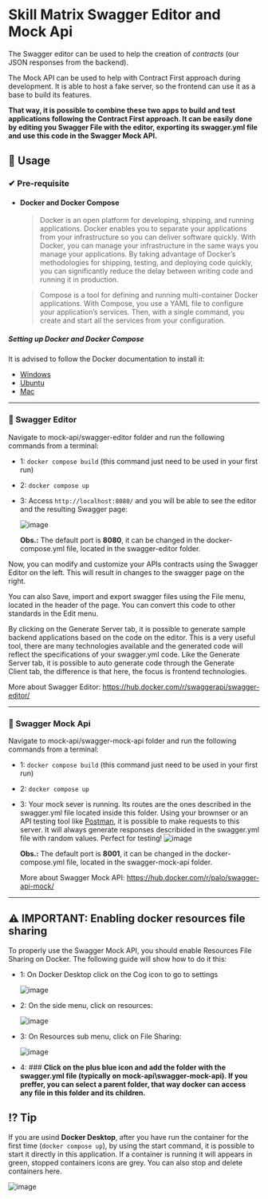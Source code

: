 # Skill Matrix Swagger Editor and Mock Api

The Swagger editor can be used to help the creation of _contracts_ (our JSON responses from the backend). 

The Mock API can be used to help with Contract First approach during development. It is able to host a fake server, so the frontend can use it as a base to build its features.

**That way, it is possible to combine these two apps to build and test applications following the Contract First approach. It can be easily done by editing you Swagger File with the editor, exporting its swagger.yml file and use this code in the Swagger Mock API.**

## 🚀 Usage

### ✔ Pre-requisite

- ####  Docker and Docker Compose
  
  > Docker is an open platform for developing, shipping, and running applications. Docker enables you to separate your applications from your infrastructure so you can deliver software quickly. With Docker, you can manage your infrastructure in the same ways you manage your applications. By taking advantage of Docker’s methodologies for shipping, testing, and deploying code quickly, you can significantly reduce the delay between writing code and running it in production.
  
  > Compose is a tool for defining and running multi-container Docker applications. With Compose, you use a YAML file to configure your application’s services. Then, with a single command, you create and start all the services from your configuration.

##### Setting up Docker and Docker Compose 

It is advised to follow the Docker documentation to install it: 
- [Windows](https://docs.docker.com/desktop/windows/install/)
- [Ubuntu](https://docs.docker.com/engine/install/ubuntu/) 
- [Mac](https://docs.docker.com/desktop/mac/install/)

---

### 📑 Swagger Editor

Navigate to mock-api/swagger-editor folder and run the following commands from a terminal:

- 1: `docker compose build` (this command just need to be used in your first run)

- 2: `docker compose up`

- 3: Access `http://localhost:8080/` and you will be able to see the editor and the resulting Swagger page:

  ![image](https://user-images.githubusercontent.com/53683786/135634979-38a09b30-3c7c-483c-bddd-658e5788d64e.png)
  
  **Obs.:** The default port is **8080**, it can be changed in the docker-compose.yml file, located in the swagger-editor folder.
  
Now, you can modify and customize your APIs contracts using the Swagger Editor on the left. This will result in changes to the swagger page on the right.

You can also Save, import and export swagger files using the File menu, located in the header of the page. You can convert this code to other standards in the Edit menu.

By clicking on the Generate Server tab, it is possible to generate sample backend applications based on the code on the editor. This is a very useful tool, there are many technologies available and the generated code will reflect the specifications of your swagger.yml code. Like the Generate Server tab, it is possible to auto generate code through the Generate Client tab, the difference is that here, the focus is frontend technologies.

More about Swagger Editor: https://hub.docker.com/r/swaggerapi/swagger-editor/

---
 
 ### 🔮 Swagger Mock Api
 
 Navigate to mock-api/swagger-mock-api folder and run the following commands from a terminal:

- 1: `docker compose build` (this command just need to be used in your first run)

- 2: `docker compose up`

- 3: Your mock sever is running. Its routes are the ones described in the swagger.yml file located inside this folder. Using your brownser or an API testing tool like [Postman](https://www.postman.com/), it is possible to make requests to this server. It will always generate responses describided in the swagger.yml file with random values. Perfect for testing!
  ![image](https://user-images.githubusercontent.com/53683786/135637802-3178df0b-d5d6-44c7-b01e-22cfdb41e921.png)
  
   **Obs.:** The default port is **8001**, it can be changed in the docker-compose.yml file, located in the swagger-mock-api folder.
   
   More about Swagger Mock API: https://hub.docker.com/r/palo/swagger-api-mock/
   
---
   
## ⚠ IMPORTANT: Enabling docker resources file sharing

To properly use the Swagger Mock API, you should enable Resources File Sharing on Docker. The following guide will show how to do it this:

- 1: On Docker Desktop click on the Cog icon to go to settings

    ![image](https://user-images.githubusercontent.com/53683786/135643959-82069d46-7c8d-4d9b-a710-72981e2c2701.png)
    
- 2: On the side menu, click on resources:

    ![image](https://user-images.githubusercontent.com/53683786/135644104-54b63bb5-dec6-49d2-afdc-45a05f805f83.png)

- 3: On Resources sub menu, click on File Sharing:
    
    ![image](https://user-images.githubusercontent.com/53683786/135644437-bd710231-18fc-4d47-8d1d-e6d753ad9837.png)

- 4: ### **Click on the plus blue icon and add the folder with the swagger.yml file (typically on mock-api\swagger-mock-api). If you preffer, you can select a parent folder, that way docker can access any file in this folder and its children.**
   
## ⁉ Tip

If you are usind **Docker Desktop**, after you have run the container for the first time (`docker compose up`), by using the start command, it is possible to start it directly in this application. If a container is running it will appears in green, stopped containers icons are grey. You can also stop and delete containers here.

![image](https://user-images.githubusercontent.com/53683786/135640533-e0eb8cda-ee35-4890-959b-37615209322f.png)


